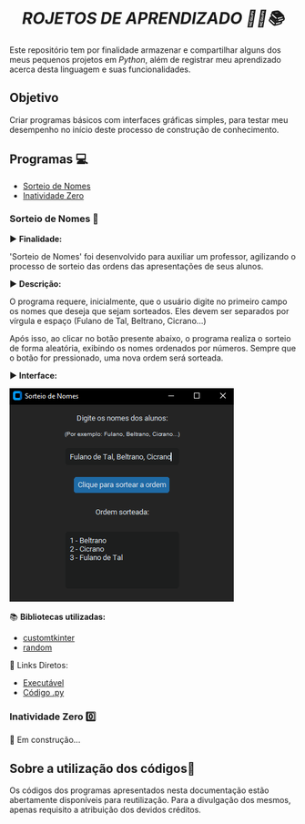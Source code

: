 
<h1 align="center">
<strong><em>ROJETOS DE APRENDIZADO 👨‍💻📚</em></strong>
</h1>

Este repositório tem por finalidade armazenar e compartilhar alguns dos meus pequenos projetos em _Python_, além de registrar meu aprendizado acerca desta linguagem e suas funcionalidades.

## Objetivo

Criar programas básicos com interfaces gráficas simples, para testar meu desempenho no início deste processo de construção de conhecimento.

## Programas 💻 

- [Sorteio de Nomes](#sorteio-de-nomes-🎲)
- [Inatividade Zero](#inatividade-zero-0️⃣)

### Sorteio de Nomes 🎲

▶️ **Finalidade:**

'Sorteio de Nomes' foi desenvolvido para auxiliar um professor, agilizando o processo de sorteio das ordens das apresentações de seus alunos.  

▶️ **Descrição:**

O programa requere, inicialmente, que o usuário digite no primeiro campo os nomes que deseja que sejam sorteados. Eles devem ser separados por vírgula e espaço (Fulano de Tal, Beltrano, Cicrano...)

Após isso, ao clicar no botão presente abaixo, o programa realiza o sorteio de forma aleatória, exibindo os nomes ordenados por números. Sempre que o botão for pressionado, uma nova ordem será sorteada.

▶️ **Interface:**

![Interface](SORTEIO_NOMES/interface.png)

📚 **Bibliotecas utilizadas:**

- [customtkinter](https://pypi.org/project/customtkinter/)
- [random](https://docs.python.org/3/library/random.html)

🔗 Links Diretos:

- [Executável](https://github.com/frankrc21/Projetos/blob/main/SORTEIO_NOMES/sorteio_nomes.exe)
- [Código .py](https://github.com/frankrc21/Projetos/blob/main/SORTEIO_NOMES/sorteio_nomes.py)

### Inatividade Zero 0️⃣

🔨 Em construção...

## Sobre a utilização dos códigos📄

Os códigos dos programas apresentados nesta documentação estão abertamente disponíveis para reutilização.
Para a divulgação dos mesmos, apenas requisito a atribuição dos devidos créditos.
